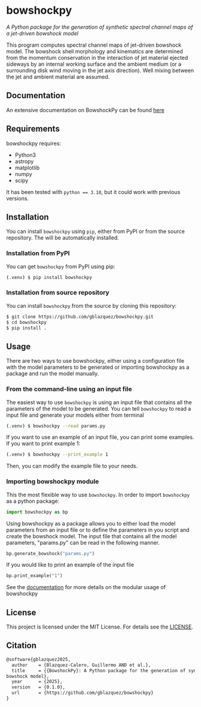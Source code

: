 # bowshockpy

*A Python package for the generation of synthetic spectral channel maps of a jet-driven bowshock model*

This program computes spectral channel maps of jet-driven bowshock model. The bowshock shell morphology and kinematics are determined from the momentum conservation in the interaction of jet material ejected sideways by an internal working surface and the ambient medium (or a surrounding disk wind moving in the jet axis direction). Well mixing between the jet and ambient material are assumed.

## Documentation

An extensive documentation on BowshockPy can be found [here](https://bowshockpy.readthedocs.io/en/latest/)

## Requirements
bowshockpy requires:

* Python3 
* astropy
* matplotlib
* numpy
* scipy 

It has been tested with `python == 3.10`, but it could work with previous versions.

## Installation

You can install ``bowshockpy`` using ``pip``, either from PyPI or from the source repository. The will be automatically installed.

### Installation from PyPI

You can get ``bowshockpy`` from PyPI using pip:

```bash
(.venv) $ pip install bowshockpy 
```


### Installation from source repository

You can install ``bowshockpy`` from the source by cloning this repository:

```bash
$ git clone https://github.com/gblazquez/bowshockpy.git 
$ cd bowshockpy
$ pip install .
```

## Usage

There are two ways to use bowshockpy, either using a configuration file with the model parameters to be generated or importing bowshockpy as a package and run the model manually.


### From the command-line using an input file

The easiest way to use ``bowshockpy`` is using an input file that contains all the parameters of the model to be generated. You can tell ``bowshockpy`` to read a input file and generate your models either from terminal

```bash
(.venv) $ bowshockpy --read params.py 
```

If you want to use an example of an input file, you can print some examples. If you want to print example 1:

```bash
(.venv) $ bowshockpy --print_example 1
```

Then, you can modify the example file to your needs. 


### Importing bowshockpy module

This the most flexible way to use ``bowshockpy``. In order to import ``bowshockpy`` as a python package:

```python
import bowshockpy as bp
```

Using bowshockpy as a package allows you to either load the model parameters from an input file or to define the parameters in you script and create the bowshock model. The input file that contains all the model parameters, "params.py" can be read in the following manner. 

```python
bp.generate_bowshock("params.py")
```

If you would like to print an example of the input file

```python
bp.print_example("1")
```

See the [documentation](https://bowshockpy.readthedocs.io/en/latest/) for more details on the modular usage of bowshockpy

## License

This project is licensed under the MIT License. For details see the [LICENSE](LICENSE).


## Citation

```tex
@software{gblazquez2025,
  author    = {Blazquez-Calero, Guillermo AND et al.},
  title     = {{BowshockPy}: A Python package for the generation of synthetic spectral channel maps of a jet-driven
bowshock model},
  year      = {2025},
  version   = {0.1.0},
  url       = {https://github.com/gblazquez/bowshockpy}
}
```

